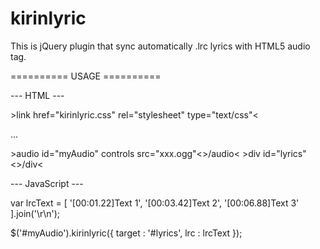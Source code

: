kirinlyric
==========

This is jQuery plugin that sync automatically .lrc lyrics with HTML5 audio tag.

========== USAGE ==========

--- HTML ---

&gt;link href="kirinlyric.css" rel="stylesheet" type="text/css"&lt;

...

&gt;audio id="myAudio" controls src="xxx.ogg"&lt;&gt;/audio&lt;
&gt;div id="lyrics"&lt;&gt;/div&lt;

--- JavaScript ---

var lrcText = [
	'[00:01.22]Text 1',
	'[00:03.42]Text 2',
	'[00:06.88]Text 3'
].join('\r\n');

$('#myAudio').kirinlyric({
	target : '#lyrics',
	lrc : lrcText
});